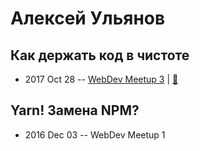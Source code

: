 # Алексей Ульянов

## Как держать код в чистоте
- 2017 Oct 28 -- [WebDev Meetup 3](https://www.youtube.com/watch?v=V3T1DW-TpwI)  | [:notebook:](http://slides.com/donrai/clean-code#/)  
## Yarn! Замена NPM?
- 2016 Dec 03 -- WebDev Meetup 1    
